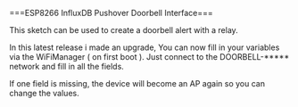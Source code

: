 ===ESP8266 InfluxDB Pushover Doorbell Interface===

This sketch can be used to create a doorbell alert with a relay.

In this latest release i made an upgrade, You can now fill in your variables via the WiFiManager ( on first boot ). Just connect to the DOORBELL-***** network and fill in all the fields.

If one field is missing, the device will become an AP again so you can change the values.
